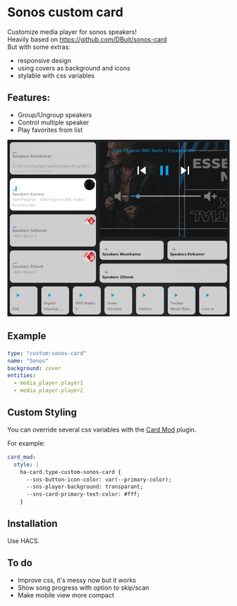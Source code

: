 # Sonos custom card
Customize media player for sonos speakers!<br>
Heavily based on https://github.com/DBuit/sonos-card<br>
But with some extras:
* responsive design
* using covers as background and icons
* stylable with css variables

## Features:
* Group/Ungroup speakers
* Control multiple speaker
* Play favorites from list

![Screenshot of card](screenshot.jpg)


## Example

```yaml
type: "custom:sonos-card"
name: "Sonos"
background: cover
entities:
  - media_player.player1
  - media_player.player2
```

## Custom Styling
You can override several css variables with the [Card Mod](https://github.com/thomasloven/lovelace-card-mod) plugin.

For example:
```yaml
card_mod:
  style: |
    ha-card.type-custom-sonos-card {
      --sns-button-icon-color: var(--primary-color);
      --sns-player-background: transparant;
      --sns-card-primary-text-color: #fff;
    }
```

## Installation
Use HACS.

## To do
* Improve css, it's messy now but it works
* Show song progress with option to skip/scan
* Make mobile view more compact
